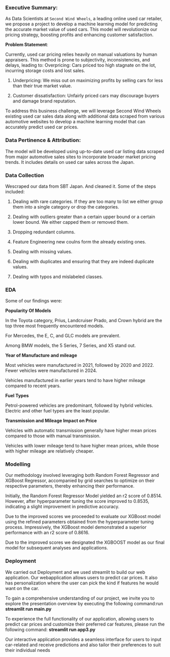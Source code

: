 ### Executive Summary:

As Data Scientists at `Second Wind Wheels`, a leading online used car retailer, we propose a project to develop a machine learning model for predicting the accurate market value of used cars. This model will revolutionize our pricing strategy, boosting profits and enhancing customer satisfaction.

**Problem Statement**:

Currently, used car pricing relies heavily on manual valuations by human appraisers. This method is prone to subjectivity, inconsistencies, and delays, leading to:
Overpricing: Cars priced too high stagnate on the lot, incurring storage costs and lost sales.

1. Underpricing: We miss out on maximizing profits by selling cars for less than their true market value.

2. Customer dissatisfaction: Unfairly priced cars may discourage buyers and damage brand reputation.

To address this business challenge, we will leverage Second Wind Wheels existing used car sales data along with additional data scraped from various automotive websites to develop a machine learning model that can accurately predict used car prices.

### Data Pertinence & Attribution:

The model will be developed using up-to-date used car listing data scraped from major automotive sales sites to incorporate broader market pricing trends. It includes details on used car sales across the Japan.

### Data Collection

Wescraped our data from SBT Japan. And cleaned it.
Some of the steps included:
 1. Dealing with rare categories. If they are too many to list we either group them into a single category or drop the categories.

 2. Dealing with outliers greater than a certain upper bound or a certain lower bound. We either capped them or removed them.

 3. Dropping redundant columns.

 4. Feature Engineering new coulns form the already existing ones.

 5. Dealing with missing values.

 6. Dealing with duplicates and ensuring that they are indeed duplicate values.

 7. Dealing with typos and mislabeled classes.


### EDA
Some of our findings were: 

**Popularity Of Models**

 In the Toyota category, Prius, Landcruiser Prado, and Crown hybrid are the top three most frequently encountered models.

 For Mercedes, the E, C, and GLC models are prevalent.

 Among BMW models, the 5 Series, 7 Series, and X5 stand out.

**Year of Manufacture and mileage**

Most vehicles  were manufactured in 2021, followed by 2020 and 2022. Fewer vehicles were manufactured in 2024.

Vehicles manufactured in earlier years tend to have higher mileage compared to recent years.

**Fuel Types**

Petrol-powered vehicles are predominant, followed by hybrid vehicles. Electric and other fuel types are the least popular.

**Transmission and Mileage Impact on Price**

Vehicles with automatic transmission generally have higher mean prices compared to those with manual transmission.

Vehicles with lower mileage tend to have higher mean prices, while those with higher mileage are relatively cheaper.

### Modelling

Our methodology involved leveraging both Random Forest Regressor and XGBoost Regressor, accompanied by grid searches to optimize on their respective parameters, thereby enhancing their performance.

Initially, the Random Forest Regressor Model yielded an r2 score of 0.8514. However, after hyperparameter tuning the score improved to 0.8535, indicating a slight improvement in predictive accuracy.

Due to the improved scores we proceeded to evaluate our XGBoost model using the refined parameters obtained from the hyperparameter tuning process. Impressively, the XGBoost model demonstrated a superior performance with an r2 score of 0.8616.

Due to the improved scores we designated the XGBOOST model as our final model for subsequent analyses and applications.

### Deployment

We carried out Deployment and we used streamlit to build our web application. Our webapplication allows users to predict car prices. It also has personalization where the user can pick the kind if features he would want on the car.

To gain a comprehensive understanding of our project, we invite you to explore the presentation overview by executing the following command:run **streamlit run main.py**

To experience the full functionality of our application, allowing users to predict car prices and customize their preferred car features, please run the following command: **streamlit run app3.py**

Our interactive application provides a seamless interface for users to input car-related and receive predictions and also tailor their preferences to suit their individual needs
